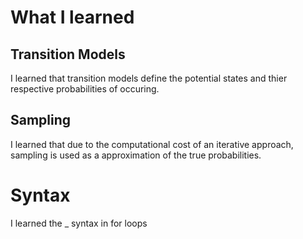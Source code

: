 # What I learned

## Transition Models
I learned that transition models define the potential states and thier respective probabilities of occuring. 

## Sampling
I learned that due to the computational cost of an iterative approach, sampling is used as a approximation of the true probabilities.

# Syntax
I learned the _ syntax in for loops

